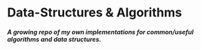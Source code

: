 # Data-Structures & Algorithms

##### A growing repo of my own implementations for common/useful algorithms and data structures.
